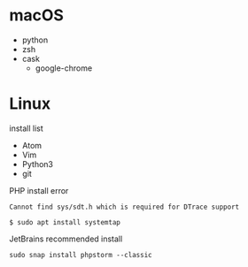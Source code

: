 # macOS
- python
- zsh
- cask
  - google-chrome


# Linux

install list
- Atom
- Vim
- Python3
- git

PHP install error
```
Cannot find sys/sdt.h which is required for DTrace support
```

```
$ sudo apt install systemtap
```

JetBrains recommended install

```
sudo snap install phpstorm --classic
```
